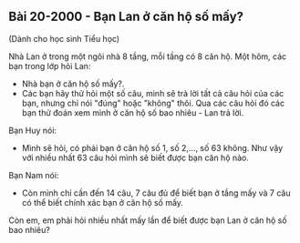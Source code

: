 ## Bài 20-2000 - Bạn Lan ở căn hộ số mấy? 

(Dành cho học sinh Tiểu học)

Nhà Lan ở trong một ngôi nhà 8 tầng, mỗi tầng có 8 căn hộ. Một hôm, các bạn trong lớp hỏi Lan: 

- Nhà bạn ở căn hộ số mấy?.
- Các bạn hãy thử hỏi một số câu, mình sẽ trả lời tất cả câu hỏi của các bạn, nhưng chỉ nói "đúng" hoặc "không" thôi. Qua các câu hỏi đó các bạn thử đoán xem mình ở căn hộ số bao nhiêu - Lan trả lời.

Bạn Huy nói: 
- Mình sẽ hỏi, có phải bạn ở căn hộ số 1, số 2,..., số 63 không. Như vậy với nhiều nhất 63 câu hỏi mình sẽ biết được bạn căn hộ nào.

Bạn Nam nói: 
- Còn mình chỉ cần đến 14 câu, 7 câu đủ để biết bạn ở tầng mấy và 7 câu có thể biết chính xác bạn ở căn hộ số mấy.


Còn em, em phải hỏi nhiều nhất mấy lần để biết được bạn Lan ở căn hộ số bao nhiêu?
